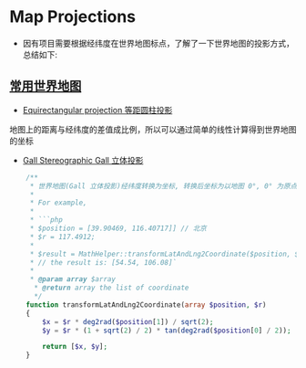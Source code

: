 # Map Projections

* 因有项目需要根据经纬度在世界地图标点，了解了一下世界地图的投影方式，总结如下:

## [常用世界地图](https://en.wikipedia.org/wiki/List_of_map_projections)

* [Equirectangular projection 等距圆柱投影](https://en.wikipedia.org/wiki/Equirectangular_projection)

地图上的距离与经纬度的差值成比例，所以可以通过简单的线性计算得到世界地图的坐标

* [Gall Stereographic Gall 立体投影](https://en.wikipedia.org/wiki/Gall_stereographic_projection)

```php
    /**
     * 世界地图(Gall 立体投影)经纬度转换为坐标, 转换后坐标为以地图 0°, 0° 为原点的坐标系
     *
     * For example,
     *
     * ```php
     * $position = [39.90469, 116.40717]] // 北京
     * $r = 117.4912;
     *
     * $result = MathHelper::transformLatAndLng2Coordinate($position, $r);
     * // the result is: [54.54, 106.08]`
     *
     * @param array $array
      * @return array the list of coordinate
      */
    function transformLatAndLng2Coordinate(array $position, $r)
    {
        $x = $r * deg2rad($position[1]) / sqrt(2);
        $y = $r * (1 + sqrt(2) / 2) * tan(deg2rad($position[0] / 2));

        return [$x, $y];
    }
```

